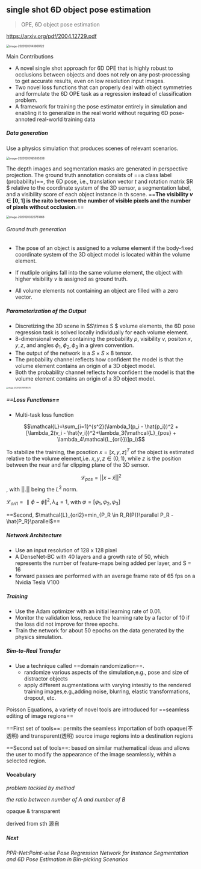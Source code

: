 ## single shot 6D object pose estimation



> OPE, 6D object pose estimation

 https://arxiv.org/pdf/2004.12729.pdf

<img src="https://tva1.sinaimg.cn/large/0081Kckwgy1glbltnggzgj30sm0n6q9c.jpg" alt="image-20201203143809122" style="zoom:50%;" />

Main Contributions

- A novel single shot approach for 6D OPE that is highly robust to occlusions between objects and does not rely on any post-processing to get accurate results, even on low resolution input images.
- Two novel loss functions that can properly deal with object symmetries and formulate the 6D OPE task as a regression instead of classification problem.
- A framework for training the pose estimator entirely in simulation and enabling it to generalize in the real world without requiring 6D pose-annoted real-world training data



##### Data generation

Use a physics simulation that produces scenes of relevant scenarios.

<img src="https://tva1.sinaimg.cn/large/0081Kckwgy1glbltlkoegj30la08cmyf.jpg" alt="image-20201203165835338" style="zoom:50%;" />

The depth images and segmentation masks are generated in perspective projection. The ground truth annotation consists of ==a class label (probability)==, the 6D pose, i.e., translation vector $t$ and rotation matrix $R $  relative to the coordinate system of the 3D sensor, a segmentation label, and a visibility score of each object instance in th scene. ==**The visibility $v \in [0, 1]$ is the raito between the number of visible pixels and the number of pixels without occlusion.**==

<img src="https://tva1.sinaimg.cn/large/0081Kckwgy1glbltmkqh5j30ug0u0dlf.jpg" alt="image-20201203223751868" style="zoom:50%;" />

###### Ground truth generation

- The pose of an object is assigned to a volume element if the body-fixed coordinate system of the 3D object model is located within the volume element.

- If mutliple origins fall into the same volume element, the object with higher visibility $v$ is assigned as ground truth.

- All volume elements not containing an object are filled with a zero vector.

  

##### Parameterization of the Output

- Discretizing the 3D scene in $S\times S $ volume elements, the 6D pose regression task is solved locally individually for each  volume element.
- 8-dimensional vector containing the probability $p$, visibility $v$, positon $x,y,z,$ and angles $\phi_1, \phi_2, \phi_3$ in a given convention.
- The output of the network is a $S \times S \times 8$ tensor.
- The probability channel reflects how confident the model is that the volume element contains an origin of a 3D object model.
- Both the probability channel reflects how confident the model is that the volume element contains an origin of a 3D object model.

<img src="https://tva1.sinaimg.cn/large/0081Kckwgy1glbltkzoy3j31jk0qg0y0.jpg" alt="image-20201203191016570" style="zoom: 33%;" />

##### ==Loss Functions==

- Multi-task loss function

$$\mathcal{L}=\sum_{i=1}^{s^2}(\lambda_1(p_i - \hat{p_i})^2 + [\lambda_2(v_i - \hat{v_i})^2+\lambda_3(\mathcal{L}_{pos} + \lambda_4\mathcal{L_{ori}})]p_i)$$

To stabilize the training, the posotion $x=[x,y,z]^{T}$ of the object is estimated relative to the volume element,i.e. $x,y,z\in(0,1)$, while $z$ is the position between the near and far clipping plane of the 3D sensor.

$$\mathcal{L}_{pos}=||x-\hat{x}||^2$$, with $||.||$ being the $L^2$ norm.

$\mathcal{L}_{ori1}=\parallel \phi - \hat{\phi} \parallel^2, \lambda_4=1$, with $\varphi=[\varphi_1, \varphi_2, \varphi_3]$

==Second, $\mathcal{L}_{ori2}=min_{P_R \in R_R(P)}\parallel P_R - \hat{P_R}\parallel$==

##### Network Architecture

- Use an input resolution of 128 x 128 pixel
- A DenseNet-BC with 40 layers and a growth rate of 50, which represents the number of feature-maps being added per layer, and S = 16
- forward passes are performed with an average frame rate of 65 fps on a Nvidia Tesla V100

##### Training

- Use the Adam optimizer with an initial learning rate of 0.01.
- Monitor the validation loss, reduce the learning rate by a factor of 10 if the loss did not improve for three epochs.
- Train the network for about 50 epochs on the data generated by the physics simulation.

##### Sim-to-Real Transfer

- Use a technique called ==domain randomization==.
  - randomize various aspects of the simulation,e.g., pose and size of distractor objects 
  - apply different augmentations with varying intesitiy to the rendered training images,e.g.,adding noise, blurring, elastic transformations, dropout, etc.





Poisson Equations, a variety of novel tools are introduced for ==seamless editing of image regions==

==First set of tools==: permits the seamless importation of both opaque(不透明) and transparent(透明) source image regions into a destination regions

==Second set of tools==: based on similar mathematical ideas and allows the user to modify the appearance of the image seamlessly, within a selected region.







#### Vocabulary

*problem tackled by method*

*the ratio between number of A and number of B*

opaque & transparent



derived from sth 源自



##### Next

*PPR-Net:Point-wise Pose Regression Network for Instance Segmentation and 6D Pose Estimation in Bin-picking Scenarios*